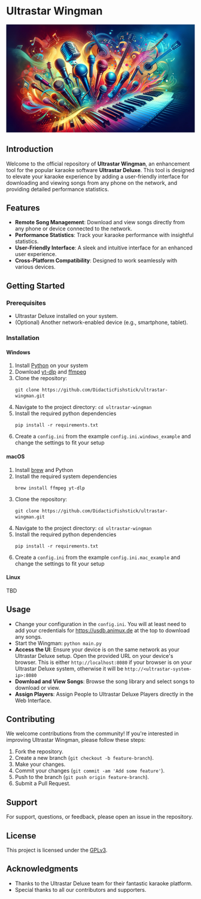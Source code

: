 # Ultrastar Wingman

![banner](banner.png)

## Introduction
Welcome to the official repository of **Ultrastar Wingman**, an enhancement tool for the popular karaoke software **Ultrastar Deluxe**. This tool is designed to elevate your karaoke experience by adding a user-friendly interface for downloading and viewing songs from any phone on the network, and providing detailed performance statistics.

## Features
- **Remote Song Management**: Download and view songs directly from any phone or device connected to the network.
- **Performance Statistics**: Track your karaoke performance with insightful statistics.
- **User-Friendly Interface**: A sleek and intuitive interface for an enhanced user experience.
- **Cross-Platform Compatibility**: Designed to work seamlessly with various devices.

## Getting Started

### Prerequisites
- Ultrastar Deluxe installed on your system.
- (Optional) Another network-enabled device (e.g., smartphone, tablet).

### Installation

#### Windows
1. Install [Python](https://www.python.org/) on your system
2. Download [yt-dlp](https://github.com/yt-dlp/yt-dlp) and [ffmpeg](https://ffmpeg.org/)
3. Clone the repository:
    ```shell
    git clone https://github.com/DidacticFishstick/ultrastar-wingman.git
    ```
4. Navigate to the project directory: `cd ultrastar-wingman`
5. Install the required python dependencies
    ```shell
   pip install -r requirements.txt
   ```
6. Create a `config.ini` from the example `config.ini.windows_example` and change the settings to fit your setup

#### macOS
1. Install [brew](https://brew.sh/) and Python
2. Install the required system dependencies
    ```shell
    brew install ffmpeg yt-dlp
    ```
3. Clone the repository:
    ```shell
    git clone https://github.com/DidacticFishstick/ultrastar-wingman.git
    ```
4. Navigate to the project directory: `cd ultrastar-wingman`
5. Install the required python dependencies
    ```shell
   pip install -r requirements.txt
   ```
6. Create a `config.ini` from the example `config.ini.mac_example` and change the settings to fit your setup


#### Linux
TBD

## Usage
- Change your configuration in the `config.ini`. You will at least need to add your credentials for https://usdb.animux.de at the top to download any songs.
- Start the Wingman: `python main.py`
- **Access the UI**: Ensure your device is on the same network as your Ultrastar Deluxe setup. Open the provided URL on your device's browser. This is either `http://localhost:8080` if your browser is on your Ultrastar Deluxe system, otherwise it will be `http://<ultrastar-system-ip>:8080`
- **Download and View Songs**: Browse the song library and select songs to download or view.
- **Assign Players**: Assign People to Ultrastar Deluxe Players directly in the Web Interface.

## Contributing
We welcome contributions from the community! If you're interested in improving Ultrastar Wingman, please follow these steps:
1. Fork the repository.
2. Create a new branch (`git checkout -b feature-branch`).
3. Make your changes.
4. Commit your changes (`git commit -am 'Add some feature'`).
5. Push to the branch (`git push origin feature-branch`).
6. Submit a Pull Request.

## Support
For support, questions, or feedback, please open an issue in the repository.

## License
This project is licensed under the [GPLv3](LICENSE).

## Acknowledgments
- Thanks to the Ultrastar Deluxe team for their fantastic karaoke platform.
- Special thanks to all our contributors and supporters.
